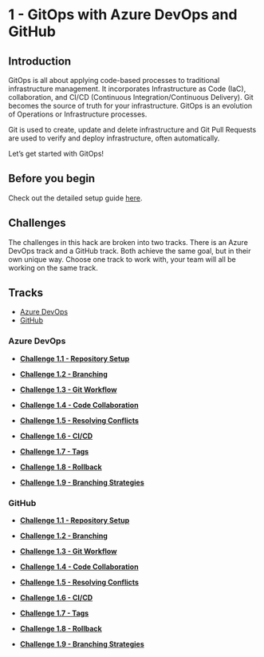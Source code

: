# 1 - GitOps with Azure DevOps and GitHub

## Introduction

GitOps is all about applying code-based processes to traditional infrastructure management. It incorporates Infrastructure as Code (IaC), collaboration, and CI/CD  (Continuous Integration/Continuous Delivery). Git becomes the source of truth for your infrastructure. GitOps is an evolution of Operations or Infrastructure processes.

Git is used to create, update and delete infrastructure and Git Pull Requests are used to verify and deploy infrastructure, often automatically.

Let’s get started with GitOps!


## Before you begin

Check out the detailed setup guide [here](Setup/readme.md).

## Challenges

The challenges in this hack are broken into two tracks. There is an Azure DevOps track and a GitHub track. Both achieve the same goal, but in their own unique way. Choose one track to work with, your team will all be working on the same track.

## Tracks

* [Azure DevOps](#azure-devops)
* [GitHub](#github)

### Azure DevOps

* [**Challenge 1.1 - Repository Setup**](Challenges/Azure/1.1/readme.md)

* [**Challenge 1.2 - Branching**](Challenges/Azure/1.2/readme.md)

* [**Challenge 1.3 - Git Workflow**](Challenges/Azure/1.3/readme.md)

* [**Challenge 1.4 - Code Collaboration**](Challenges/Azure/1.4/readme.md)

* [**Challenge 1.5 - Resolving Conflicts**](Challenges/Azure/1.5/readme.md)

* [**Challenge 1.6 - CI/CD**](Challenges/Azure/1.6/readme.md)

* [**Challenge 1.7 - Tags**](Challenges/Azure/1.7/readme.md)

* [**Challenge 1.8 - Rollback**](Challenges/Azure/1.8/readme.md)

* [**Challenge 1.9 - Branching Strategies**](Challenges/Azure/1.9/readme.md)

### GitHub

* [**Challenge 1.1 - Repository Setup**](Challenges/GitHub/1.1/readme.md)

* [**Challenge 1.2 - Branching**](Challenges/GitHub/1.2/readme.md)

* [**Challenge 1.3 - Git Workflow**](Challenges/GitHub/1.3/readme.md)

* [**Challenge 1.4 - Code Collaboration**](Challenges/GitHub/1.4/readme.md)

* [**Challenge 1.5 - Resolving Conflicts**](Challenges/GitHub/1.5/readme.md)

* [**Challenge 1.6 - CI/CD**](Challenges/GitHub/1.6/readme.md)

* [**Challenge 1.7 - Tags**](Challenges/GitHub/1.7/readme.md)

* [**Challenge 1.8 - Rollback**](Challenges/GitHub/1.8/readme.md)

* [**Challenge 1.9 - Branching Strategies**](Challenges/GitHub/1.9/readme.md)